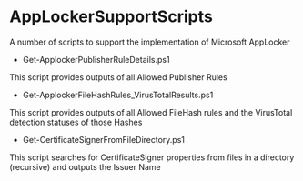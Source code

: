 # AppLockerSupportScripts
A number of scripts to support the implementation of Microsoft AppLocker

+ Get-ApplockerPublisherRuleDetails.ps1

This script provides outputs of all Allowed Publisher Rules

+ Get-ApplockerFileHashRules_VirusTotalResults.ps1

This script provides outputs of all Allowed FileHash rules and the VirusTotal detection statuses of those Hashes

+ Get-CertificateSignerFromFileDirectory.ps1

This script searches for CertificateSigner properties from files in a directory (recursive) and outputs the Issuer Name
